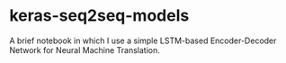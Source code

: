 # keras-seq2seq-models
A brief notebook in which I use a simple LSTM-based Encoder-Decoder Network for Neural Machine Translation.
